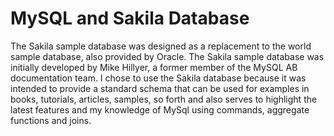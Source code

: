 # MySQL and Sakila Database

The Sakila sample database was designed as a replacement to the world sample database, also provided by Oracle. The Sakila sample database was initially developed by Mike Hillyer, a former member of the MySQL AB documentation team. I chose to use the Sakila database because it was intended to provide a standard schema that can be used for examples in books, tutorials, articles, samples, so forth and also serves to highlight the latest features and my knowledge of MySql using commands, aggregate functions and joins.
